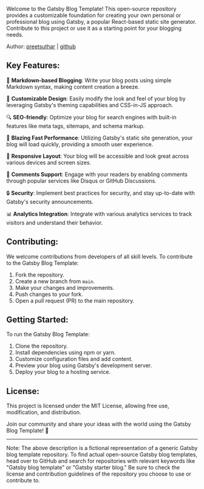 Welcome to the Gatsby Blog Template! This open-source repository provides a customizable foundation for creating your own personal or professional blog using Gatsby, a popular React-based static site generator. Contribute to this project or use it as a starting point for your blogging needs.

Author: [preetsuthar](https://preetsuthar.me) | [github](https://github.com/preetsuthar17)

Key Features:
--------------------------------

📝 **Markdown-based Blogging**: Write your blog posts using simple Markdown syntax, making content creation a breeze.

🎨 **Customizable Design**: Easily modify the look and feel of your blog by leveraging Gatsby's theming capabilities and CSS-in-JS approach.

🔍 **SEO-friendly**: Optimize your blog for search engines with built-in features like meta tags, sitemaps, and schema markup.

🚀 **Blazing Fast Performance**: Utilizing Gatsby's static site generation, your blog will load quickly, providing a smooth user experience.

📱 **Responsive Layout**: Your blog will be accessible and look great across various devices and screen sizes.

💬 **Comments Support**: Engage with your readers by enabling comments through popular services like Disqus or GitHub Discussions.

🔒 **Security**: Implement best practices for security, and stay up-to-date with Gatsby's security announcements.

📊 **Analytics Integration**: Integrate with various analytics services to track visitors and understand their behavior.

Contributing:
--------------------------------

We welcome contributions from developers of all skill levels. To contribute to the Gatsby Blog Template:

1. Fork the repository.
2. Create a new branch from `main`.
3. Make your changes and improvements.
4. Push changes to your fork.
5. Open a pull request (PR) to the main repository.

Getting Started:
--------------------------------

To run the Gatsby Blog Template:

1. Clone the repository.
2. Install dependencies using npm or yarn.
3. Customize configuration files and add content.
4. Preview your blog using Gatsby's development server.
5. Deploy your blog to a hosting service.

License:
--------------------------------

This project is licensed under the MIT License, allowing free use, modification, and distribution.

Join our community and share your ideas with the world using the Gatsby Blog Template! 🎉

---

Note: The above description is a fictional representation of a generic Gatsby blog template repository. To find actual open-source Gatsby blog templates, head over to GitHub and search for repositories with relevant keywords like "Gatsby blog template" or "Gatsby starter blog." Be sure to check the license and contribution guidelines of the repository you choose to use or contribute to.
